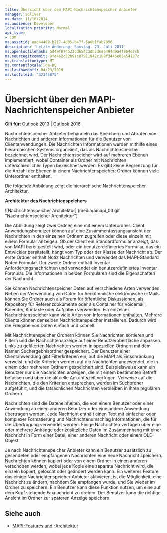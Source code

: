 ```yaml
---
title: Übersicht über den MAPI-Nachrichtenspeicher Anbieter
manager: soliver
ms.date: 11/16/2014
ms.audience: Developer
localization_priority: Normal
api_type:
- COM
ms.assetid: eae44469-b217-4d05-b47f-5a0b1fab7056
description: 'Letzte Änderung: Samstag, 23. Juli 2011'
ms.openlocfilehash: 5d4ef074523cd654c3db2d686494d9a4f864e7cb
ms.sourcegitcommit: 8fe462c32b91c87911942c188f3445e85a54137c
ms.translationtype: MT
ms.contentlocale: de-DE
ms.lasthandoff: 04/23/2019
ms.locfileid: "32345875"
---
```

# <a name="mapi-message-store-provider-overview"></a>Übersicht über den MAPI-Nachrichtenspeicher Anbieter
  
**Gilt für**: Outlook 2013 | Outlook 2016 
  
Nachrichtenspeicher Anbieter behandeln das Speichern und Abrufen von Nachrichten und anderen Informationen für die Benutzer von Clientanwendungen. Die Nachrichten Informationen werden mithilfe eines hierarchischen Systems organisiert, das als Nachrichtenspeicher bezeichnet wird. Der Nachrichtenspeicher wird auf mehreren Ebenen implementiert, wobei Container als Ordner mit Nachrichten unterschiedlicher Typen bezeichnet werden. Es gibt keine Begrenzung für die Anzahl der Ebenen in einem Nachrichtenspeicher; Ordner können viele Unterordner enthalten. 
  
Die folgende Abbildung zeigt die hierarchische Nachrichtenspeicher Architektur.
  
**Architektur des Nachrichtenspeichers**
  
![Nachrichtenspeicher Architektur] (media/amapi_03.gif "Nachrichtenspeicher Architektur")
  
Die Abbildung zeigt zwei Ordner, eine mit einem Unterordner. Client Anwendungsbenutzer können auf eine Zusammenfassungsansicht der Nachrichten in den einzelnen Ordnern zugreifen oder diese einzeln mit einem Formular anzeigen. Ob der Client ein Standardformular anzeigt, das von MAPI bereitgestellt wird, oder ein benutzerdefiniertes Formular, das ein Entwickler bereitstellt, hängt vom Typ oder der Klasse der Nachricht ab. Der erste Ordner enthält Notiz Nachrichten und verwendet das MAPI-Standard Noten Formular. Der zweite Ordner enthält Inventar Anforderungsnachrichten und verwendet ein benutzerdefiniertes Inventar Formular. Die Informationen in beiden Formularen sind die Eigenschaften der Nachricht.
  
Sie können Nachrichtenspeicher Daten auf verschiedene Arten verwenden. Neben der Verwendung von Daten für herkömmliche elektronische e-Mails können Sie Ordner auch als Forum für öffentliche Diskussionen, als Repository für Referenzdokumente oder als Container für Voicemail, Kalender, Kontakte oder Aufgaben verwenden. Ein einzelner Nachrichtenspeicher kann viele Arten von Informationen enthalten. Mehrere Clients können denselben Nachrichtenspeicher installieren. Dadurch wird die Freigabe von Daten einfach und schnell. 
  
Mit Nachrichtenspeicher Ordnern können Sie Nachrichten sortieren und Filtern und die Nachrichtenanzeige auf einer Benutzeroberfläche anpassen. Links zu gefilterten Nachrichten werden in speziellen Ordnern mit dem Namen Suchergebnisordner gespeichert. Der Benutzer einer Clientanwendung gibt Filterkriterien ein, auf die MAPI als Einschränkung verweist, und die Kriterien werden auf die Nachrichten angewendet, die in einem oder mehreren Ordnern gespeichert sind. Beispielsweise kann ein Benutzer nur die Nachrichten anzeigen, die mit einem bestimmten Betreff befassen und über die aktuelle Ankunftszeit verfügen. Verweise auf die Nachrichten, die den Kriterien entsprechen, werden im Suchordner aufgeführt, und die tatsächlichen Nachrichten verbleiben in ihren regulären Ordnern.
  
Nachrichten sind die Dateneinheiten, die von einem Benutzer oder einer Anwendung an einen anderen Benutzer oder eine andere Anwendung übertragen werden. Jede Nachricht enthält einen Text mit einfacher oder komplexer Formatierung und Nachrichtenumschlag Informationen, die für die Übertragung verwendet werden. Einige Nachrichten verfügen über eine oder mehrere Anhänge oder zusätzliche Daten im Zusammenhang mit einer Nachricht in Form einer Datei, einer anderen Nachricht oder einem OLE-Objekt. 
  
Je nach Nachrichtenspeicher Anbieter kann ein Benutzer zusätzlich zu gesendeten oder empfangenen Nachrichten eine neue Nachricht speichern. Nachrichten können kopiert oder von einem Ordner in einen anderen verschoben werden, wobei jede Kopie eine separate Nachricht wird, die einzeln kopiert, gelöscht oder geändert werden kann. Ein weiteres Feature, das einige Nachrichtenspeicher Anbieter aktivieren, ist die Möglichkeit, eine Nachricht zu ändern, nachdem Sie empfangen wurde, und Sie wieder im Ordner zu speichern. Ein Benutzer kann diese Funktion nutzen, um eine auf dem Kopf stehende Faxnachricht zu drehen. Der Benutzer kann die richtige Ansicht im Ordner zur späteren Anzeige speichern. 
  
## <a name="see-also"></a>Siehe auch

- [MAPI-Features und -Architektur](mapi-features-and-architecture.md)

